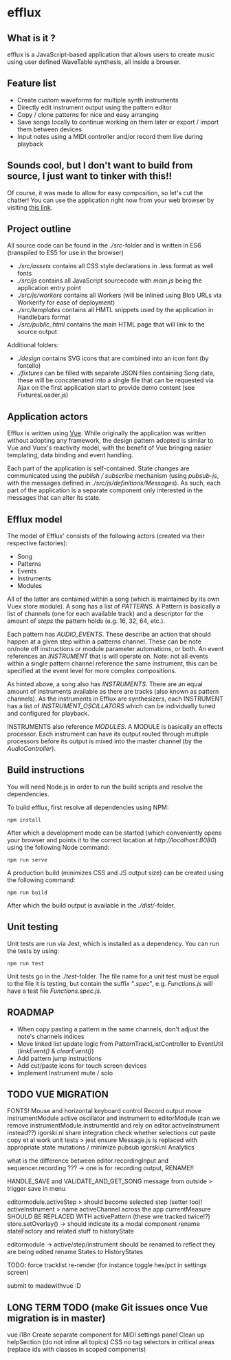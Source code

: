 efflux
======

What is it ?
------------

efflux is a JavaScript-based application that allows users to create music using user defined
WaveTable synthesis, all inside a browser.

Feature list
------------

- Create custom waveforms for multiple synth instruments
- Directly edit instrument output using the pattern editor
- Copy / clone patterns for nice and easy arranging
- Save songs locally to continue working on them later or export / import them between devices
- Input notes using a MIDI controller and/or record them live during playback

Sounds cool, but I don't want to build from source, I just want to tinker with this!!
-------------------------------------------------------------------------------------

Of course, it was made to allow for easy composition, so let's cut the chatter!
You can use the application right now from  your web browser by visiting [this link](https://www.igorski.nl/experiment/efflux).

Project outline
---------------

All source code can be found in the _./src_-folder and is written in ES6 (transpiled to ES5 for use in the browser)

 * _./src/assets_ contains all CSS style declarations in .less format as well fonts
 * _./src/js_ contains all JavaScript sourcecode with _main.js_ being the application entry point
 * _./src/js/workers_ contains all Workers (will be inlined using Blob URLs via Workerify for ease of deployment)
 * _./src/templates_ contains all HMTL snippets used by the application in Handlebars format
 * _./src/public_html_ contains the main HTML page that will link to the source output 

Additional folders:

 * _./design_ contains SVG icons that are combined into an icon font (by fontello)
 * _./fixtures_ can be filled with separate JSON files containing Song data, these will be concatenated into
   a single file that can be requested via Ajax on the first application start to provide demo content
   (see FixturesLoader.js)
 
Application actors
------------------

Efflux is written using [Vue](https://vuejs.org). While originally the application was written without adopting any
framework, the design pattern adopted is similar to Vue and Vuex's reactivity model, with the benefit of Vue bringing
easier templating, data binding and event handling.

Each part of the application is self-contained. State changes are communicated using the _publish / subscribe_
mechanism (using _pubsub-js_, with the messages defined in _./src/js/definitions/Messages_). As such, each part of
the application is a separate component only interested in the messages that can alter its state.
    
Efflux model
------------

The model of Efflux' consists of the following actors (created via their respective factories):

 * Song
 * Patterns
 * Events
 * Instruments
 * Modules
 
All of the latter are contained within a song (which is maintained by its own Vuex store module). A song has a list
of _PATTERNS_. A Pattern is basically a list of channels (one for each available track) and a descriptor for the amount
of _steps_ the pattern holds (e.g. 16, 32, 64, etc.).

Each pattern has _AUDIO_EVENTS_. These describe an action that should happen at a given step within a patterns
channel. These can be note on/note off instructions or module parameter automations, or both. An event references
an _INSTRUMENT_ that is will operate on. Note: not all events within a single pattern channel reference the
same instrument, this can be specified at the event level for more complex compositions.

As hinted above, a song also has _INSTRUMENTS_. There are an equal amount of instruments available as there are tracks
(also known as pattern channels). As the instruments in Efflux are synthesizers, each INSTRUMENT has a list of
_INSTRUMENT_OSCILLATORS_ which can be individually tuned and configured for playback.

INSTRUMENTS also reference _MODULES_. A MODULE is basically an effects processor. Each instrument can have its output
routed through multiple processors before its output is mixed into the master channel (by the _AudioController_).
 
Build instructions
------------------

You will need Node.js in order to run the build scripts and resolve the dependencies.

To build efflux, first resolve all dependencies using NPM:

    npm install
 
After which a development mode can be started (which conveniently opens your browser and points it to the correct
location at _http://localhost:8080_) using the following Node command:

    npm run serve
 
A production build (minimizes CSS and JS output size) can be created using the following command:

    npm run build
 
After which the build output is available in the _./dist/_-folder.
 
Unit testing
------------

Unit tests are run via Jest, which is installed as a dependency. You can run the tests by using:

    npm run test
 
Unit tests go in the _./test_-folder. The file name for a unit test must be equal to the file it is testing, but contain
the suffix "_.spec_", e.g. _Functions.js_ will have a test file _Functions.spec.js_.

ROADMAP
-------

 * When copy pasting a pattern in the same channels, don't adjust the note's channels indices
 * Move linked list update logic from PatternTrackListController to EventUtil (_linkEvent()_ & _clearEvent()_)
 * Add pattern jump instructions
 * Add cut/paste icons for touch screen devices
 * Implement Instrument mute / solo

TODO VUE MIGRATION
------------------

FONTS!
Mouse and horizontal keyboard control
Record output
move instrumentModule active oscillator and instrument to editorModule (can we remove instrumentModule.instrumentId and rely on editor.activeInstrument instead??)
igorski.nl share integration
check whether selections cut paste copy et al work
unit tests > jest
ensure Message.js is replaced with appropriate state mutations / minimize pubsub
igorski.nl Analytics

what is the difference between editor.recordingInput and sequencer.recording ??? -> one is for recording output, RENAME!!

HANDLE_SAVE and VALIDATE_AND_GET_SONG message from outside > trigger save in menu

editormodule.activeStep > should become selected step (setter too)!
activeInstrument > name activeChannel across the app
currentMeasure SHOULD BE REPLACED WITH activePattern (these wre tracked twice!?)
store.setOverlay() -> should indicate its a modal component
rename stateFactory and related stuff to historyState

editormodule -> active/step/instrument should be renamed to reflect they are being edited
rename States to HistoryStates

TODO: force tracklist re-render (for instance toggle hex/pct in settings screen)

submit to madewithvue :D

LONG TERM TODO (make Git issues once Vue migration is in master)
--------------

vue i18n
Create separate component for MIDI settings panel
Clean up helpSection (do not inline all topics)
CSS no tag selectors in critical areas (replace ids with classes in scoped components)
